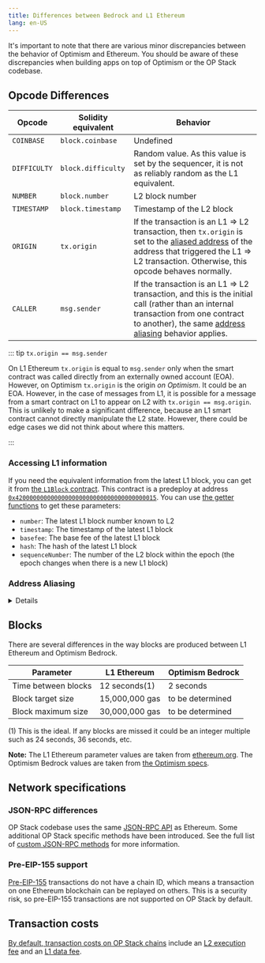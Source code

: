 ```yaml
---
title: Differences between Bedrock and L1 Ethereum
lang: en-US
---
```


It's important to note that there are various minor discrepancies between the behavior of Optimism and Ethereum.
You should be aware of these discrepancies when building apps on top of Optimism or the OP Stack codebase.

## Opcode Differences


| Opcode  | Solidity equivalent | Behavior |
| - | - | - |
| `COINBASE`	| `block.coinbase`   | Undefined |
| `DIFFICULTY` | `block.difficulty` | Random value. As this value is set by the sequencer, it is not as reliably random as the L1 equivalent. |
| `NUMBER`     | `block.number`     | L2 block number
| `TIMESTAMP`  | `block.timestamp`  | Timestamp of the L2 block
| `ORIGIN`     | `tx.origin`        | If the transaction is an L1 ⇒ L2 transaction, then `tx.origin` is set to the [aliased address](#address-aliasing) of the address that triggered the L1 ⇒ L2 transaction. Otherwise, this opcode behaves normally. |
| `CALLER`     | `msg.sender`      | If the transaction is an L1 ⇒ L2 transaction, and this is the initial call (rather than an internal transaction from one contract to another), the same [address aliasing](#address-aliasing) behavior applies.

::: tip `tx.origin == msg.sender`

On L1 Ethereum `tx.origin` is equal to `msg.sender` only when the smart contract was called directly from an externally owned account (EOA).
However, on Optimism `tx.origin` is the origin *on Optimism*.
It could be an EOA.
However, in the case of messages from L1, it is possible for a message from a smart contract on L1 to appear on L2 with `tx.origin == msg.origin`.
This is unlikely to make a significant difference, because an L1 smart contract cannot directly manipulate the L2 state.
However, there could be edge cases we did not think about where this matters.

:::

### Accessing L1 information

If you need the equivalent information from the latest L1 block, you can get it from [the `L1Block` contract](https://github.com/ethereum-optimism/optimism/blob/8bb597901ff4508062a266ea9928d4bbebe6c936/packages/contracts-bedrock/src/L2/L1Block.sol).
This contract is a predeploy at address [`0x4200000000000000000000000000000000000015`](https://goerli-optimism.etherscan.io/address/0x4200000000000000000000000000000000000015).
You can use [the getter functions](https://docs.soliditylang.org/en/v0.8.12/contracts.html#getter-functions) to get these parameters:

- `number`: The latest L1 block number known to L2
- `timestamp`: The timestamp of the latest L1 block
- `basefee`: The base fee of the latest L1 block
- `hash`: The hash of the latest L1 block
- `sequenceNumber`: The number of the L2 block within the epoch (the epoch changes when there is a new L1 block)

### Address Aliasing

<details>

Because of the behavior of the `CREATE` opcode, it is possible for a user to create a contract on L1 and on L2 that share the same address but have different bytecode.
This can break trust assumptions, because one contract may be trusted and another be untrusted (see below).
To prevent this problem the behavior of the `ORIGIN` and `CALLER` opcodes (`tx.origin` and `msg.sender`) differs slightly between L1 and L2.

The value of `tx.origin` is determined as follows:


| Call source                        | `tx.origin`                                |
| ---------------------------------- | ------------------------------------------ | 
| L2 user (Externally Owned Account) | The user's address (same as in Ethereum)   |
| L1 user (Externally Owned Account) | The user's address (same as in Ethereum)   |
| L1 contract (using `CanonicalTransactionChain.enqueue`) | `L1_contract_address + 0x1111000000000000000000000000000000001111` |


The value of `msg.sender` at the top-level (the very first contract being called) is always equal to `tx.origin`.
Therefore, if the value of `tx.origin` is affected by the rules defined above, the top-level value of `msg.sender` will also be impacted.

Note that in general, [`tx.origin` should *not* be used for authorization](https://docs.soliditylang.org/en/latest/security-considerations.html#tx-origin). 
However, that is a separate issue from address aliasing because address aliasing also affects `msg.sender`.



#### Why is address aliasing an issue?


The problem with two identical source addresses (the L1 contract and the L2 contract) is that we extend trust based on the address.
It is possible that we will want to trust one of the contracts, but not the other.

1. Helena Hacker forks [Uniswap](https://uniswap.org/) to create her own exchange (on L2), called Hackswap.

   **Note:** There are actually multiple contracts in Uniswap, so this explanation is a bit simplified.
   [See here if you want additional details](https://ethereum.org/en/developers/tutorials/uniswap-v2-annotated-code/).

1. Helena Hacker provides Hackswap with liquidity that appears to allow for profitable arbitrage opportunities.
   For example, she can make it so that you can spend 1 [DAI](https://www.coindesk.com/price/dai/)to buy 1.1 [USDT](https://www.coindesk.com/price/tether/).
   Both of those coins are supposed to be worth exactly $1. 

1. Nimrod Naive knows that if something looks too good to be true it probably is.
   However, he checks the Hackswap contract's bytecode and verifies it is 100% identical to Uniswap.
   He decides this means the contract can be trusted to behave exactly as Uniswap does.

1. Nimrod approves an allowance of 1000 DAI for the Hackswap contract.
   Nimrod expects to call the swap function on Hackswap and receive back nearly 1100 USDT.


1. Before Nimrod's swap transaction is sent to the blockchain, Helena Hacker sends a transaction from an L1 contract with the same address as Hackswap.
   This transaction transfers 1000 DAI from Nimrod's address to Helena Hacker's address.
   If this transaction were to come from the same address as Hackswap on L2, it would be able to transfer the 1000 DAI because of the allowance Nimrod *had* to give Hackswap in the previous step to swap tokens.
   
   Nimrod, despite his naivete, is protected because Optimism modified the transaction's `tx.origin` (which is also the initial `msg.sender`).
   That transaction comes from a *different* address, one that does not have the allowance.

**Note:** It is simple to create two different contracts on the same address in different chains. 
But it is nearly impossible to create two that are different by a specified amount, so Helena Hacker can't do that.

</details>


## Blocks

There are several differences in the way blocks are produced between L1 Ethereum and Optimism Bedrock.


| Parameter           | L1 Ethereum | Optimism Bedrock |
| - | - | - |
| Time between blocks | 12 seconds(1)  | 2 seconds |
| Block target size   | 15,000,000 gas | to be determined |
| Block maximum size  | 30,000,000 gas | to be determined | 

(1) This is the ideal. 
    If any blocks are missed it could be an integer multiple such as 24 seconds, 36 seconds, etc.

**Note:** The L1 Ethereum parameter values are taken from [ethereum.org](https://ethereum.org/en/developers/docs/blocks/#block-time). The Optimism Bedrock values are taken from [the Optimism specs](https://github.com/ethereum-optimism/optimism/blob/8bb597901ff4508062a266ea9928d4bbebe6c936/specs/guaranteed-gas-market.md#limiting-guaranteed-gas).



## Network specifications

### JSON-RPC differences

OP Stack codebase uses the same [JSON-RPC API](https://eth.wiki/json-rpc/API) as Ethereum.
Some additional OP Stack specific methods have been introduced.
See the full list of [custom JSON-RPC methods](https://community.optimism.io/docs/developers/build/json-rpc/) for more information.


### Pre-EIP-155 support

[Pre-EIP-155](https://eips.ethereum.org/EIPS/eip-155) transactions do not have a chain ID, which means a transaction on one Ethereum blockchain can be replayed on others.
This is a security risk, so pre-EIP-155 transactions are not supported on OP Stack by default.


## Transaction costs

[By default, transaction costs on OP Stack chains](https://community.optimism.io/docs/developers/build/transaction-fees/) include an [L2 execution fee](https://community.optimism.io/docs/developers/build/transaction-fees#the-l2-execution-fee) and an [L1 data fee](https://community.optimism.io/docs/developers/build/transaction-fees#the-l1-data-fee). 

